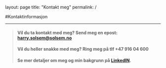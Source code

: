 ﻿layout: page
title: "Kontakt meg"
permalink: /

#Kontaktinformasjon
***
>#### Vil du ta kontakt med meg? Send meg en epost: <harry.solsem@solsem.no>
>#### Vil du heller snakke med meg? Ring meg på tlf +47 916 04 600
>#### Se mer detaljer om meg og min bakgrunn på [LinkedIN](https://bit.ly/solsemlinkedin).